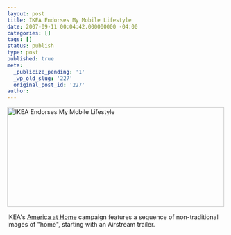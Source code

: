 ```yaml
---
layout: post
title: IKEA Endorses My Mobile Lifestyle
date: 2007-09-11 00:04:42.000000000 -04:00
categories: []
tags: []
status: publish
type: post
published: true
meta:
  _publicize_pending: '1'
  _wp_old_slug: '227'
  original_post_id: '227'
author: 
---
```

<a href="http://www.flickr.com/photos/matthewsim/1356506883/" title="Photo Sharing"><img src="http://farm2.static.flickr.com/1418/1356506883_37e85f22e4.jpg" width="500" height="230" alt="IKEA Endorses My Mobile Lifestyle" /></a>

IKEA's <a href="http://www.ikea.com/ms/en_US/home_campaign/americaathome.html">America at Home</a> campaign features a sequence of non-traditional images of &quot;home&quot;, starting with an Airstream trailer.
